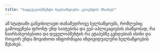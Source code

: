 ```yaml
---
title: "სადეველოპმენტო ხელსაწყოები კლიენტის მხარეს"
---
```


ამ სტატიაში განვიხილავთ თანამედროვე ხელსაწყოებს, რომლებიც გამოიყენება ფრონტ-ენდ საიტებისა და ვებ-აპლიკაციების ასაწყობად,
რა ნაირსახეობებითა და დეველოპმენტის რა ეტაპებზე გვხდებიან ისინი და როგორ უნდა მოვიძიოთ ინფორმაცია ინდივიდუალური ხელსაწყოების შესახებ.

